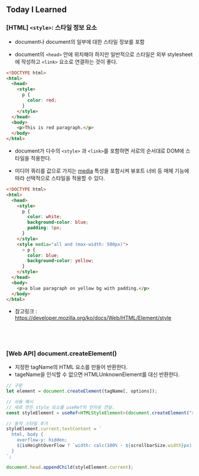 ## Today I Learned

### [HTML] `<style>`: 스타일 정보 요소

- document나 document의 일부에 대한 스타일 정보를 포함

- document의 `<head>` 안에 위치해야 하지만 일반적으로 스타일은 외부 stylesheet에 작성하고 `<link>` 요소로 연결하는 것이 좋다.

```html
<!DOCTYPE html>
<html>
  <head>
    <style>
      p {
        color: red;
      }
    </style>
  </head>
  <body>
    <p>This is red paragraph.</p>
  </body>
</html>
```

- document가 다수의 `<style>` 과 `<link>`를 포함하면 서로의 순서대로 DOM에 스타일을 적용한다.

- 미디어 쿼리를 값으로 가지는 [media](https://developer.mozilla.org/ko/docs/Web/CSS/CSS_media_queries/Using_media_queries) 특성을 포함시켜 뷰포트 너비 등 매체 기능에 따라 선택적으로 스타일을 적용할 수 있다.

```html
<!DOCTYPE html>
<html>
  <head>
    <style>
      p {
        color: white;
        background-color: blue;
        padding: 5px;
      }
    </style>
    <style media="all and (max-width: 500px)">
      > p {
        color: blue;
        background-color: yellow;
      }
    </style>
  </head>
  <body>
    <p>a blue paragraph on yellow bg with padding.</p>
  </body>
</html>
```

- 참고링크 : https://developer.mozilla.org/ko/docs/Web/HTML/Element/style

## <br />

### [Web API] document.createElement()

- 지정한 tagName의 HTML 요소를 만들어 반환한다.
- tageName을 인식할 수 없으면 HTMLUnknownElement를 대신 반환한다.

```ts
// 구문
let element = document.createElement(tagName[, options]);

// 사용 예시
// 새로 만든 style 요소를 useRef의 인자로 전달.
const styleElement = useRef<HTMLStyleElement>(document.createElement("style"));

// 동적 스타일 추가
styleElement.current.textContent = `
  html, body {
    overflow-y: hidden;
    ${isHeightOverFlow ? `width: calc(100% - ${scrollbarSize.width}px);` : ""}
  }
`;

document.head.appendChild(styleElement.current);

```
